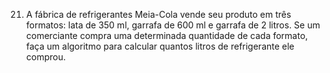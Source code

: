 21. A fábrica de refrigerantes Meia-Cola vende seu produto em três formatos: lata de 350 ml, garrafa de 600 ml e garrafa de 2 litros.
Se um comerciante compra uma determinada quantidade de cada formato, faça um algoritmo para calcular quantos litros de refrigerante ele comprou. 